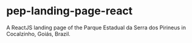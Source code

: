 # pep-landing-page-react
 A ReactJS landing page of the Parque Estadual da Serra dos Pirineus in Cocalzinho, Goiás, Brazil.
